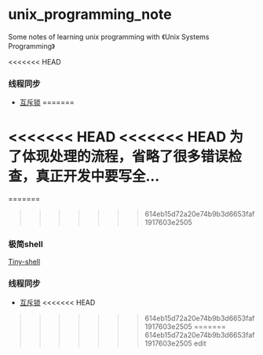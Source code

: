 # unix_programming_note
Some notes of learning unix programming with 《Unix Systems Programming》

<<<<<<< HEAD
### 线程同步
+ [互斥锁](https://github.com/chrisynl/unix_programming_note/tree/master/POXIS_Threads)
=======

<<<<<<< HEAD
<<<<<<< HEAD
为了体现处理的流程，省略了很多错误检查，真正开发中要写全...
=======
=======
>>>>>>> 614eb15d72a20e74b9b3d6653faf1917603e2505
### 极简shell

[Tiny-shell](https://github.com/chrisynl/unix_programming_note/tree/master/TinyShell)


### 线程同步

+ [互斥锁](https://github.com/chrisynl/unix_programming_note/tree/master/POXIS_Threads)
<<<<<<< HEAD
>>>>>>> 614eb15d72a20e74b9b3d6653faf1917603e2505
=======
>>>>>>> 614eb15d72a20e74b9b3d6653faf1917603e2505
>>>>>>> edit
